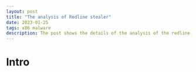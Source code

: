 ```yaml
---
layout: post
title: "The analysis of Redline stealer"
date: 2023-01-25
tags: x86 malware 
description: The post shows the details of the analysis of the redline stealer that act as a GTA cheating module. 
---
```


# Intro
